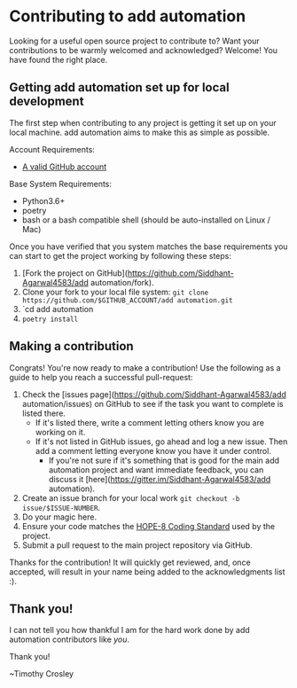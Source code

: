 Contributing to add automation
========

Looking for a useful open source project to contribute to?
Want your contributions to be warmly welcomed and acknowledged?
Welcome! You have found the right place.

## Getting add automation set up for local development
The first step when contributing to any project is getting it set up on your local machine. add automation aims to make this as simple as possible.

Account Requirements:

- [A valid GitHub account](https://github.com/join)

Base System Requirements:

- Python3.6+
- poetry
- bash or a bash compatible shell (should be auto-installed on Linux / Mac)

Once you have verified that you system matches the base requirements you can start to get the project working by following these steps:

1. [Fork the project on GitHub](https://github.com/Siddhant-Agarwal4583/add automation/fork).
2. Clone your fork to your local file system:
    `git clone https://github.com/$GITHUB_ACCOUNT/add automation.git`
3. `cd add automation
4. `poetry install`

## Making a contribution
Congrats! You're now ready to make a contribution! Use the following as a guide to help you reach a successful pull-request:

1. Check the [issues page](https://github.com/Siddhant-Agarwal4583/add automation/issues) on GitHub to see if the task you want to complete is listed there.
    - If it's listed there, write a comment letting others know you are working on it.
    - If it's not listed in GitHub issues, go ahead and log a new issue. Then add a comment letting everyone know you have it under control.
        - If you're not sure if it's something that is good for the main add automation project and want immediate feedback, you can discuss it [here](https://gitter.im/Siddhant-Agarwal4583/add automation).
2. Create an issue branch for your local work `git checkout -b issue/$ISSUE-NUMBER`.
3. Do your magic here.
4. Ensure your code matches the [HOPE-8 Coding Standard](https://github.com/hugapi/HOPE/blob/master/all/HOPE-8--Style-Guide-for-Hug-Code.md#hope-8----style-guide-for-hug-code) used by the project.
5. Submit a pull request to the main project repository via GitHub.

Thanks for the contribution! It will quickly get reviewed, and, once accepted, will result in your name being added to the acknowledgments list :).

## Thank you!
I can not tell you how thankful I am for the hard work done by add automation contributors like *you*.

Thank you!

~Timothy Crosley

